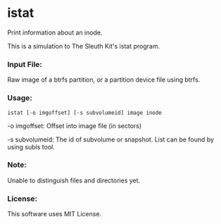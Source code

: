# istat
Print information about an inode.

This is a simulation to The Sleuth Kit's istat program.

### Input File:
Raw image of a btrfs partition, or a partition device file using btrfs.

### Usage:
```
istat [-o imgoffset] [-s subvolumeid] image inode
```

-o imgoffset: Offset into image file (in sectors)

-s subvolumeid: The id of subvolume or snapshot. List can be found by using subls tool.

### Note:
Unable to distinguish files and directories yet.

### License:
This software uses MIT License.